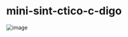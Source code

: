 # mini-sint-ctico-c-digo
![image](https://github.com/user-attachments/assets/9dde6bae-ba18-471a-9cd5-6cf78a643207)
